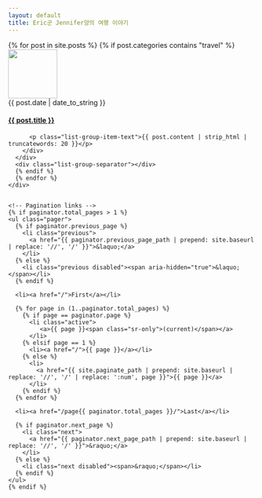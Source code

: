 ```yaml
---
layout: default
title: Eric군 Jennifer양의 여행 이야기
---
```

<div class="well">
    <div class="list-group">
      {% for post in site.posts %}
      {% if post.categories contains "travel" %}
      <div class="list-group-item">
        <div class="row-action-primary">
          <img src="{{ post.img }}" width="100" height="100">
        </div>
        <div class="row-content">
          <div class="least-content">{{ post.date | date_to_string }}</div>
          <h4 class="list-group-item-heading"><a href="{{ post.url | prepend: site.baseurl }}">{{ post.title }}</a></h4>

          <p class="list-group-item-text">{{ post.content | strip_html | truncatewords: 20 }}</p>
        </div>
      </div>
      <div class="list-group-separator"></div>
      {% endif %}
      {% endfor %}
    </div>
   

    <!-- Pagination links -->
    {% if paginator.total_pages > 1 %}
    <ul class="pager">
      {% if paginator.previous_page %}
        <li class="previous">
          <a href="{{ paginator.previous_page_path | prepend: site.baseurl | replace: '//', '/' }}">&laquo;</a>
        </li>
      {% else %}
        <li class="previous disabled"><span aria-hidden="true">&laquo;</span></li>
      {% endif %}

      <li><a href="/">First</a></li>

      {% for page in (1..paginator.total_pages) %}
        {% if page == paginator.page %}
          <li class="active">
             <a>{{ page }}<span class="sr-only">(current)</span></a>
          </li>
        {% elsif page == 1 %}
          <li><a href="/">{{ page }}</a></li>
        {% else %}
          <li>
            <a href="{{ site.paginate_path | prepend: site.baseurl | replace: '//', '/' | replace: ':num', page }}">{{ page }}</a>
          </li>
        {% endif %}
      {% endfor %}

      <li><a href="/page{{ paginator.total_pages }}/">Last</a></li>

      {% if paginator.next_page %}
        <li class="next">
          <a href="{{ paginator.next_page_path | prepend: site.baseurl | replace: '//', '/' }}">&raquo;</a>
        </li>
      {% else %}
        <li class="next disabled"><span>&raquo;</span></li>
      {% endif %}
    </ul>
    {% endif %}
</div><!-- end #home -->
